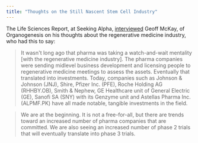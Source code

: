 ```yaml
---
title: "Thoughts on the Still Nascent Stem Cell Industry"
---
```


The Life Sciences Report, at Seeking Alpha, [interviewed](http://seekingalpha.com/article/1349371-what-will-it-take-for-stem-cell-companies-to-close-the-valuation-gap) Geoff McKay, of Organogenesis on his thoughts about the regenerative medicine industry, who had this to say:

> It wasn't long ago that pharma was taking a watch-and-wait mentality [with the regenerative medicine industry]. The pharma companies were sending midlevel business development and licensing people to regenerative medicine meetings to assess the assets. Eventually that translated into investments. Today, companies such as Johnson &amp; Johnson (JNJ), Shire, Pfizer Inc. (PFE), Roche Holding AG (RHHBY.OB), Smith &amp; Nephew, GE Healthcare unit of General Electric (GE), Sanofi SA (SNY) with its Genzyme unit and Astellas Pharma Inc. (ALPMF.PK) have all made notable, tangible investments in the field.



> We are at the beginning. It is not a free-for-all, but there are trends toward an increased number of pharma companies that are committed. We are also seeing an increased number of phase 2 trials that will eventually translate into phase 3 trials.   





